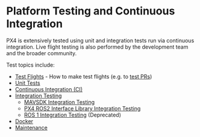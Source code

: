 # Platform Testing and Continuous Integration

PX4 is extensively tested using unit and integration tests run via continuous integration.
Live flight testing is also performed by the development team and the broader community.

Test topics include:

- [Test Flights](../test_and_ci/test_flights.md) - How to make test flights (e.g. to [test PRs](../contribute/code.md#pull-requests))
- [Unit Tests](../test_and_ci/unit_tests.md)
- [Continuous Integration (CI)](../test_and_ci/continous_integration.md)
- [Integration Testing](../test_and_ci/integration_testing.md)
    - [MAVSDK Integration Testing](../test_and_ci/integration_testing_mavsdk.md)
    - [PX4 ROS2 Interface Library Integration Testing](../test_and_ci/integration_testing_px4_ros2_interface.md)
    - [ROS 1 Integration Testing](../test_and_ci/integration_testing_ros1_mavros.md) (Deprecated)
- [Docker](../test_and_ci/docker.md)
- [Maintenance](../test_and_ci/maintenance.md)

